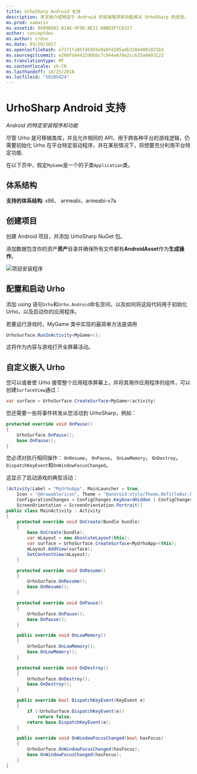 ```yaml
---
title: UrhoSharp Android 支持
description: 本文档介绍特定于 Android 的安装程序和功能相关 UrhoSharp 的信息。 具体而言，它讨论了支持的体系结构，如何创建配置并启动 Urho，和 Urho 的自定义嵌入的项目。
ms.prod: xamarin
ms.assetid: 8409BD81-B1A6-4F5D-AE11-6BBD3F7C6327
author: conceptdev
ms.author: crdun
ms.date: 03/29/2017
ms.openlocfilehash: e7371fa85fd5955e9a0fd285adb32844001821b3
ms.sourcegitcommit: e268fd44422d0bbc7c944a678e2cc633a0493122
ms.translationtype: MT
ms.contentlocale: zh-CN
ms.lasthandoff: 10/25/2018
ms.locfileid: "50105424"
---
```

# <a name="urhosharp-android-support"></a>UrhoSharp Android 支持

_Android 的特定安装程序和功能_

尽管 Urho 是可移植类库，并且允许相同的 API，用于跨各种平台的游戏逻辑，仍需要初始化 Urho 在平台特定驱动程序，并在某些情况下，将想要充分利用平台特定功能.

在以下页中，假定`MyGame`是一个的子类`Application`类。

## <a name="architectures"></a>体系结构

**支持的体系结构**: x86、 armeabi，armeabi-v7a

## <a name="create-a-project"></a>创建项目

创建 Android 项目，并添加 UrhoSharp NuGet 包。

添加数据包含你的资产**资产**目录并确保所有文件都有**AndroidAsset**作为**生成操作**。

![项目安装程序](android-images/image-3.png "包含资产的资产目录中添加数据")

## <a name="configure-and-launching-urho"></a>配置和启动 Urho

添加 using 语句`Urho`和`Urho.Android`命名空间，以及如何将这段代码用于初始化 Urho，以及启动你的应用程序。

若要运行游戏时，MyGame 类中实现的最简单方法是调用

```csharp
UrhoSurface.RunInActivity<MyGame>();
```

这将作为内容与游戏打开全屏幕活动。

## <a name="custom-embedding-of-urho"></a>自定义嵌入 Urho

您可以或者使 Urho 接管整个应用程序屏幕上，并将其用作应用程序的组件，可以创建`SurfaceView`通过：

```csharp
var surface = UrhoSurface.CreateSurface<MyGame>(activity)
```

您还需要一些将事件转发从您活动到 UrhoSharp，例如：

```csharp
protected override void OnPause()
{
    UrhoSurface.OnPause();
    base.OnPause();
}
```

您必须对执行相同操作： `OnResume`， `OnPause`， `OnLowMemory`， `OnDestroy`，`DispatchKeyEvent`和`OnWindowFocusChanged`。

这显示了启动游戏的典型活动：

```csharp
[Activity(Label = "MyUrhoApp", MainLauncher = true,
    Icon = "@drawable/icon", Theme = "@android:style/Theme.NoTitleBar.Fullscreen",
    ConfigurationChanges = ConfigChanges.KeyboardHidden | ConfigChanges.Orientation,
    ScreenOrientation = ScreenOrientation.Portrait)]
public class MainActivity : Activity
{
    protected override void OnCreate(Bundle bundle)
    {
        base.OnCreate(bundle);
        var mLayout = new AbsoluteLayout(this);
        var surface = UrhoSurface.CreateSurface<MyUrhoApp>(this);
        mLayout.AddView(surface);
        SetContentView(mLayout);
    }

    protected override void OnResume()
    {
        UrhoSurface.OnResume();
        base.OnResume();
    }

    protected override void OnPause()
    {
        UrhoSurface.OnPause();
        base.OnPause();
    }

    public override void OnLowMemory()
    {
        UrhoSurface.OnLowMemory();
        base.OnLowMemory();
    }

    protected override void OnDestroy()
    {
        UrhoSurface.OnDestroy();
        base.OnDestroy();
    }

    public override bool DispatchKeyEvent(KeyEvent e)
    {
        if (!UrhoSurface.DispatchKeyEvent(e))
            return false;
        return base.DispatchKeyEvent(e);
    }

    public override void OnWindowFocusChanged(bool hasFocus)
    {
        UrhoSurface.OnWindowFocusChanged(hasFocus);
        base.OnWindowFocusChanged(hasFocus);
    }
}
```

